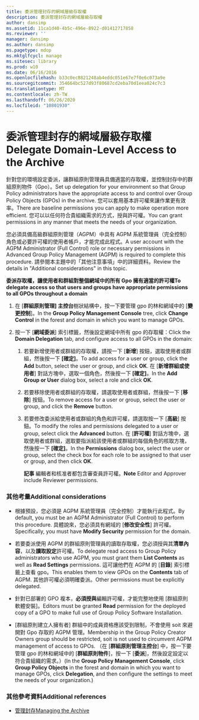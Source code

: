 ```yaml
---
title: 委派管理封存的網域層級存取權
description: 委派管理封存的網域層級存取權
author: dansimp
ms.assetid: 11ca1d40-4b5c-496e-8922-d01412717858
ms.reviewer: ''
manager: dansimp
ms.author: dansimp
ms.pagetype: mdop
ms.mktglfcycl: manage
ms.sitesec: library
ms.prod: w10
ms.date: 06/16/2016
ms.openlocfilehash: b33c0ec8821248ab4eddc051e67e7f0e6c073a9e
ms.sourcegitcommit: 354664bc527d93f80687cd2eba70d1eea024c7c3
ms.translationtype: MT
ms.contentlocale: zh-TW
ms.lasthandoff: 06/26/2020
ms.locfileid: "10801930"
---
```

# <span data-ttu-id="048b9-103">委派管理封存的網域層級存取權</span><span class="sxs-lookup"><span data-stu-id="048b9-103">Delegate Domain-Level Access to the Archive</span></span>


<span data-ttu-id="048b9-104">針對您的環境設定委派，讓群組原則管理員具備適當的存取權，並控制封存中的群組原則物件（Gpo）。</span><span class="sxs-lookup"><span data-stu-id="048b9-104">Set up delegation for your environment so that Group Policy administrators have the appropriate access to and control over Group Policy Objects (GPOs) in the archive.</span></span> <span data-ttu-id="048b9-105">您可以套用基本許可權來讓作業更有效率。</span><span class="sxs-lookup"><span data-stu-id="048b9-105">There are baseline permissions you can apply to make operation more efficient.</span></span> <span data-ttu-id="048b9-106">您可以以任何符合貴組織需求的方式，授與許可權。</span><span class="sxs-lookup"><span data-stu-id="048b9-106">You can grant permissions in any manner that meets the needs of your organization.</span></span>

<span data-ttu-id="048b9-107">您必須具備高級群組原則管理（AGPM）中具有 AGPM 系統管理員（完全控制）角色或必要許可權的使用者帳戶，才能完成此程式。</span><span class="sxs-lookup"><span data-stu-id="048b9-107">A user account with the AGPM Administrator (Full Control) role or necessary permissions in Advanced Group Policy Management (AGPM) is required to complete this procedure.</span></span> <span data-ttu-id="048b9-108">請參閱本主題中的「其他注意事項」中的詳細資料。</span><span class="sxs-lookup"><span data-stu-id="048b9-108">Review the details in "Additional considerations" in this topic.</span></span>

**<span data-ttu-id="048b9-109">委派存取權，讓使用者和群組對整個網域中的所有 Gpo 擁有適當的許可權</span><span class="sxs-lookup"><span data-stu-id="048b9-109">To delegate access so that users and groups have appropriate permissions to all GPOs throughout a domain</span></span>**

1.  <span data-ttu-id="048b9-110">在 [**群組原則管理] 主控台**樹狀結構中，按一下要管理 gpo 的林和網域中的 [**變更控制**]。</span><span class="sxs-lookup"><span data-stu-id="048b9-110">In the **Group Policy Management Console** tree, click **Change Control** in the forest and domain in which you want to manage GPOs.</span></span>

2.  <span data-ttu-id="048b9-111">按一下 [**網域委派**] 索引標籤，然後設定網域中所有 gpo 的存取權：</span><span class="sxs-lookup"><span data-stu-id="048b9-111">Click the **Domain Delegation** tab, and configure access to all GPOs in the domain:</span></span>

    1.  <span data-ttu-id="048b9-112">若要新增使用者或群組的存取權，請按一下 [**新增**] 按鈕，選取使用者或群組，然後按一下 **[確定]**。</span><span class="sxs-lookup"><span data-stu-id="048b9-112">To add access for a user or group, click the **Add** button, select the user or group, and click **OK**.</span></span> <span data-ttu-id="048b9-113">在 [**新增群組或使用者**] 對話方塊中，選取一個角色，然後按一下 **[確定]**。</span><span class="sxs-lookup"><span data-stu-id="048b9-113">In the **Add Group or User** dialog box, select a role and click **OK**.</span></span>

    2.  <span data-ttu-id="048b9-114">若要移除使用者或群組的存取權，請選取使用者或群組，然後按一下 [**移除**] 按鈕。</span><span class="sxs-lookup"><span data-stu-id="048b9-114">To remove access for a user or group, select the user or group, and click the **Remove** button.</span></span>

    3.  <span data-ttu-id="048b9-115">若要修改委派給使用者或群組的角色和許可權，請選取按一下 [**高級**] 按鈕。</span><span class="sxs-lookup"><span data-stu-id="048b9-115">To modify the roles and permissions delegated to a user or group, select click the **Advanced** button.</span></span> <span data-ttu-id="048b9-116">在 [**許可權**] 對話方塊中，選取使用者或群組，選取要指派給該使用者或群組的每個角色的核取方塊，然後按一下 **[確定]**。</span><span class="sxs-lookup"><span data-stu-id="048b9-116">In the **Permissions** dialog box, select the user or group, select the check box for each role to be assigned to that user or group, and then click **OK**.</span></span>

        <span data-ttu-id="048b9-117">**記事** 編輯者和核准者都包含審查員許可權。</span><span class="sxs-lookup"><span data-stu-id="048b9-117">**Note** Editor and Approver include Reviewer permissions.</span></span>

         

### <span data-ttu-id="048b9-118">其他考量</span><span class="sxs-lookup"><span data-stu-id="048b9-118">Additional considerations</span></span>

-   <span data-ttu-id="048b9-119">根據預設，您必須是 AGPM 系統管理員（完全控制）才能執行此程式。</span><span class="sxs-lookup"><span data-stu-id="048b9-119">By default, you must be an AGPM Administrator (Full Control) to perform this procedure.</span></span> <span data-ttu-id="048b9-120">具體說來，您必須具有網域的 [**修改安全性**] 許可權。</span><span class="sxs-lookup"><span data-stu-id="048b9-120">Specifically, you must have **Modify Security** permission for the domain.</span></span>

-   <span data-ttu-id="048b9-121">若要委派使用 AGPM 的群組原則管理員的讀取存取權，您必須授與其**清單內容**，以及**讀取設定**許可權。</span><span class="sxs-lookup"><span data-stu-id="048b9-121">To delegate read access to Group Policy administrators who use AGPM, you must grant them **List Contents** as well as **Read Settings** permissions.</span></span> <span data-ttu-id="048b9-122">這可讓他們在 AGPM 的 [**目錄**] 索引標籤上查看 gpo。</span><span class="sxs-lookup"><span data-stu-id="048b9-122">This enables them to view GPOs on the **Contents** tab of AGPM.</span></span> <span data-ttu-id="048b9-123">其他許可權必須明確委派。</span><span class="sxs-lookup"><span data-stu-id="048b9-123">Other permissions must be explicitly delegated.</span></span>

-   <span data-ttu-id="048b9-124">針對已部署的 GPO 複本，**必須授與**編輯許可權，才能完整地使用 [群組原則軟體安裝]。</span><span class="sxs-lookup"><span data-stu-id="048b9-124">Editors must be granted **Read** permission for the deployed copy of a GPO to make full use of Group Policy Software Installation.</span></span>

-   <span data-ttu-id="048b9-125">[群組原則建立人擁有者] 群組中的成員資格應該受到限制，不會使用 soit 來避開對 Gpo 存取的 AGPM 管理。</span><span class="sxs-lookup"><span data-stu-id="048b9-125">Membership in the Group Policy Creator Owners group should be restricted, soit is not used to circumvent AGPM management of access to GPOs.</span></span> <span data-ttu-id="048b9-126">（在 [**群組原則管理主控台**] 中，按一下要管理 gpo 的林和網域中的 [**群組原則物件**]，按一下 [**委派**]，然後設定設定以符合貴組織的需求。）</span><span class="sxs-lookup"><span data-stu-id="048b9-126">(In the **Group Policy Management Console**, click **Group Policy Objects** in the forest and domain in which you want to manage GPOs, click **Delegation**, and then configure the settings to meet the needs of your organization.)</span></span>

### <span data-ttu-id="048b9-127">其他參考資料</span><span class="sxs-lookup"><span data-stu-id="048b9-127">Additional references</span></span>

-   [<span data-ttu-id="048b9-128">管理封存</span><span class="sxs-lookup"><span data-stu-id="048b9-128">Managing the Archive</span></span>](managing-the-archive-agpm40.md)

 

 





